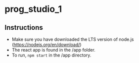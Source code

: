 # prog_studio_1
## Instructions
- Make sure you have downloaded the LTS version of node.js (https://nodejs.org/en/download/)
- The react app is found in the /app folder.
- To run, `npm start` in the /app directory.